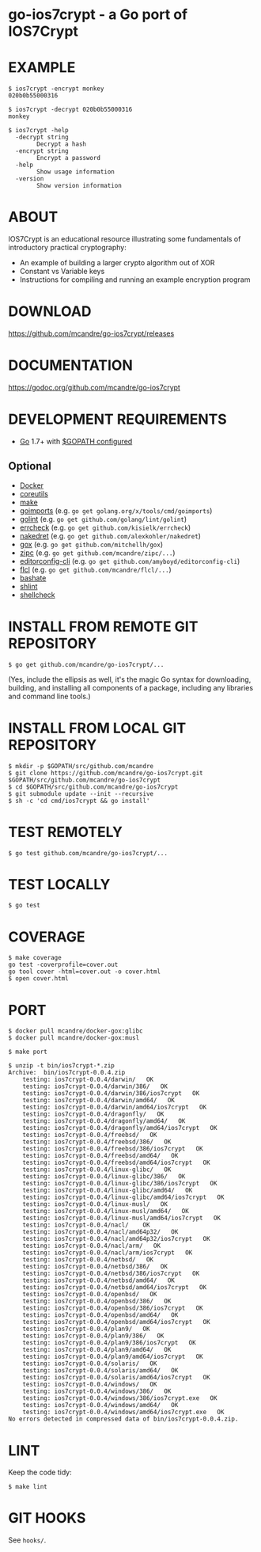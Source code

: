 # go-ios7crypt - a Go port of IOS7Crypt

# EXAMPLE

```
$ ios7crypt -encrypt monkey
020b0b55000316

$ ios7crypt -decrypt 020b0b55000316
monkey

$ ios7crypt -help
  -decrypt string
        Decrypt a hash
  -encrypt string
        Encrypt a password
  -help
        Show usage information
  -version
        Show version information
```

# ABOUT

IOS7Crypt is an educational resource illustrating some fundamentals of introductory practical cryptography:

* An example of building a larger crypto algorithm out of XOR
* Constant vs Variable keys
* Instructions for compiling and running an example encryption program

# DOWNLOAD

https://github.com/mcandre/go-ios7crypt/releases

# DOCUMENTATION

https://godoc.org/github.com/mcandre/go-ios7crypt

# DEVELOPMENT REQUIREMENTS

* [Go](https://golang.org) 1.7+ with [$GOPATH configured](https://gist.github.com/mcandre/ef73fb77a825bd153b7836ddbd9a6ddc)

## Optional

* [Docker](https://www.docker.com)
* [coreutils](https://www.gnu.org/software/coreutils/coreutils.html)
* [make](https://www.gnu.org/software/make/)
* [goimports](https://godoc.org/golang.org/x/tools/cmd/goimports) (e.g. `go get golang.org/x/tools/cmd/goimports`)
* [golint](https://github.com/golang/lint) (e.g. `go get github.com/golang/lint/golint`)
* [errcheck](https://github.com/kisielk/errcheck) (e.g. `go get github.com/kisielk/errcheck`)
* [nakedret](https://github.com/alexkohler/nakedret) (e.g. `go get github.com/alexkohler/nakedret`)
* [gox](https://github.com/mitchellh/gox) (e.g. `go get github.com/mitchellh/gox`)
* [zipc](https://github.com/mcandre/zipc) (e.g. `go get github.com/mcandre/zipc/...`)
* [editorconfig-cli](https://github.com/amyboyd/editorconfig-cli) (e.g. `go get github.com/amyboyd/editorconfig-cli`)
* [flcl](https://github.com/mcandre/flcl) (e.g. `go get github.com/mcandre/flcl/...`)
* [bashate](https://github.com/openstack-dev/bashate)
* [shlint](https://rubygems.org/gems/shlint)
* [shellcheck](http://hackage.haskell.org/package/ShellCheck)

# INSTALL FROM REMOTE GIT REPOSITORY

```
$ go get github.com/mcandre/go-ios7crypt/...
```

(Yes, include the ellipsis as well, it's the magic Go syntax for downloading, building, and installing all components of a package, including any libraries and command line tools.)

# INSTALL FROM LOCAL GIT REPOSITORY

```
$ mkdir -p $GOPATH/src/github.com/mcandre
$ git clone https://github.com/mcandre/go-ios7crypt.git $GOPATH/src/github.com/mcandre/go-ios7crypt
$ cd $GOPATH/src/github.com/mcandre/go-ios7crypt
$ git submodule update --init --recursive
$ sh -c 'cd cmd/ios7crypt && go install'
```

# TEST REMOTELY

```
$ go test github.com/mcandre/go-ios7crypt/...
```

# TEST LOCALLY

```
$ go test
```

# COVERAGE

```
$ make coverage
go test -coverprofile=cover.out
go tool cover -html=cover.out -o cover.html
$ open cover.html
```

# PORT

```
$ docker pull mcandre/docker-gox:glibc
$ docker pull mcandre/docker-gox:musl

$ make port

$ unzip -t bin/ios7crypt-*.zip
Archive:  bin/ios7crypt-0.0.4.zip
    testing: ios7crypt-0.0.4/darwin/   OK
    testing: ios7crypt-0.0.4/darwin/386/   OK
    testing: ios7crypt-0.0.4/darwin/386/ios7crypt   OK
    testing: ios7crypt-0.0.4/darwin/amd64/   OK
    testing: ios7crypt-0.0.4/darwin/amd64/ios7crypt   OK
    testing: ios7crypt-0.0.4/dragonfly/   OK
    testing: ios7crypt-0.0.4/dragonfly/amd64/   OK
    testing: ios7crypt-0.0.4/dragonfly/amd64/ios7crypt   OK
    testing: ios7crypt-0.0.4/freebsd/   OK
    testing: ios7crypt-0.0.4/freebsd/386/   OK
    testing: ios7crypt-0.0.4/freebsd/386/ios7crypt   OK
    testing: ios7crypt-0.0.4/freebsd/amd64/   OK
    testing: ios7crypt-0.0.4/freebsd/amd64/ios7crypt   OK
    testing: ios7crypt-0.0.4/linux-glibc/   OK
    testing: ios7crypt-0.0.4/linux-glibc/386/   OK
    testing: ios7crypt-0.0.4/linux-glibc/386/ios7crypt   OK
    testing: ios7crypt-0.0.4/linux-glibc/amd64/   OK
    testing: ios7crypt-0.0.4/linux-glibc/amd64/ios7crypt   OK
    testing: ios7crypt-0.0.4/linux-musl/   OK
    testing: ios7crypt-0.0.4/linux-musl/amd64/   OK
    testing: ios7crypt-0.0.4/linux-musl/amd64/ios7crypt   OK
    testing: ios7crypt-0.0.4/nacl/    OK
    testing: ios7crypt-0.0.4/nacl/amd64p32/   OK
    testing: ios7crypt-0.0.4/nacl/amd64p32/ios7crypt   OK
    testing: ios7crypt-0.0.4/nacl/arm/   OK
    testing: ios7crypt-0.0.4/nacl/arm/ios7crypt   OK
    testing: ios7crypt-0.0.4/netbsd/   OK
    testing: ios7crypt-0.0.4/netbsd/386/   OK
    testing: ios7crypt-0.0.4/netbsd/386/ios7crypt   OK
    testing: ios7crypt-0.0.4/netbsd/amd64/   OK
    testing: ios7crypt-0.0.4/netbsd/amd64/ios7crypt   OK
    testing: ios7crypt-0.0.4/openbsd/   OK
    testing: ios7crypt-0.0.4/openbsd/386/   OK
    testing: ios7crypt-0.0.4/openbsd/386/ios7crypt   OK
    testing: ios7crypt-0.0.4/openbsd/amd64/   OK
    testing: ios7crypt-0.0.4/openbsd/amd64/ios7crypt   OK
    testing: ios7crypt-0.0.4/plan9/   OK
    testing: ios7crypt-0.0.4/plan9/386/   OK
    testing: ios7crypt-0.0.4/plan9/386/ios7crypt   OK
    testing: ios7crypt-0.0.4/plan9/amd64/   OK
    testing: ios7crypt-0.0.4/plan9/amd64/ios7crypt   OK
    testing: ios7crypt-0.0.4/solaris/   OK
    testing: ios7crypt-0.0.4/solaris/amd64/   OK
    testing: ios7crypt-0.0.4/solaris/amd64/ios7crypt   OK
    testing: ios7crypt-0.0.4/windows/   OK
    testing: ios7crypt-0.0.4/windows/386/   OK
    testing: ios7crypt-0.0.4/windows/386/ios7crypt.exe   OK
    testing: ios7crypt-0.0.4/windows/amd64/   OK
    testing: ios7crypt-0.0.4/windows/amd64/ios7crypt.exe   OK
No errors detected in compressed data of bin/ios7crypt-0.0.4.zip.
```

# LINT

Keep the code tidy:

```
$ make lint
```

# GIT HOOKS

See `hooks/`.

